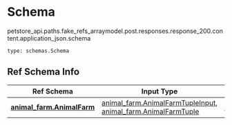 # Schema
petstore_api.paths.fake_refs_arraymodel.post.responses.response_200.content.application_json.schema
```
type: schemas.Schema
```

## Ref Schema Info
Ref Schema | Input Type | Output Type
---------- | ---------- | -----------
[**animal_farm.AnimalFarm**](../../../../../../../../components/schema/animal_farm.md) | [animal_farm.AnimalFarmTupleInput](../../../../../../../../components/schema/animal_farm.md#animalfarmtupleinput), [animal_farm.AnimalFarmTuple](../../../../../../../../components/schema/animal_farm.md#animalfarmtuple) | [animal_farm.AnimalFarmTuple](../../../../../../../../components/schema/animal_farm.md#animalfarmtuple)
